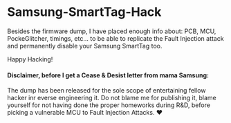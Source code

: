 # Samsung-SmartTag-Hack

Besides the firmware dump, I have placed enough info about: PCB, MCU, PockeGlitcher, timings, etc... to be able to replicate the Fault Injection attack and permanently disable your Samsung SmartTag too.

Happy Hacking!

#### Disclaimer, before I get a Cease & Desist letter from mama Samsung:
The dump has been released for the sole scope of entertaining fellow hacker inr everse engineering it.
Do not blame me for publishing it, blame yourself for not having done the proper homeworks during R&D, before picking a vulnerable MCU to Fault Injection Attacks. ♥

